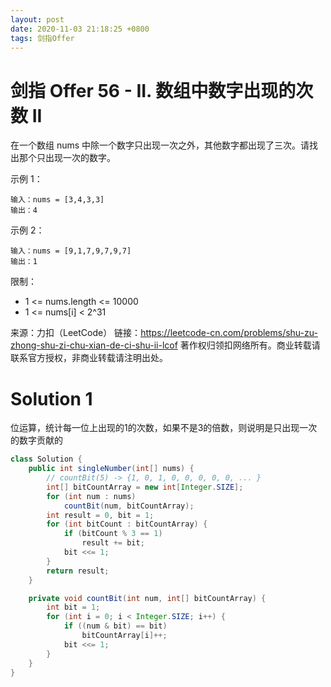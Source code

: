 ```yaml
---
layout: post
date: 2020-11-03 21:18:25 +0800
tags: 剑指Offer
---
```


# 剑指 Offer 56 - II. 数组中数字出现的次数 II

在一个数组 nums 中除一个数字只出现一次之外，其他数字都出现了三次。请找出那个只出现一次的数字。

示例 1：
```
输入：nums = [3,4,3,3]
输出：4
```
示例 2：
```
输入：nums = [9,1,7,9,7,9,7]
输出：1
```
限制：
+ 1 <= nums.length <= 10000
+ 1 <= nums[i] < 2^31

来源：力扣（LeetCode）
链接：https://leetcode-cn.com/problems/shu-zu-zhong-shu-zi-chu-xian-de-ci-shu-ii-lcof
著作权归领扣网络所有。商业转载请联系官方授权，非商业转载请注明出处。

# Solution 1
位运算，统计每一位上出现的1的次数，如果不是3的倍数，则说明是只出现一次的数字贡献的  
``` java
class Solution {
    public int singleNumber(int[] nums) {
        // countBit(5) -> {1, 0, 1, 0, 0, 0, 0, 0, ... }
        int[] bitCountArray = new int[Integer.SIZE];
        for (int num : nums)
            countBit(num, bitCountArray);
        int result = 0, bit = 1;
        for (int bitCount : bitCountArray) {
            if (bitCount % 3 == 1)
                result += bit;
            bit <<= 1;
        }
        return result;
    }

    private void countBit(int num, int[] bitCountArray) {
        int bit = 1;
        for (int i = 0; i < Integer.SIZE; i++) {
            if ((num & bit) == bit)
                bitCountArray[i]++;
            bit <<= 1;
        }
    }
}
```